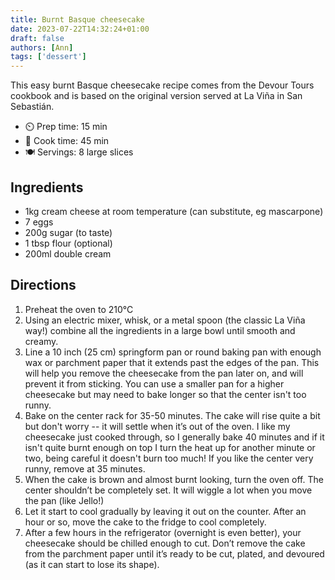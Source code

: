```yaml
---
title: Burnt Basque cheesecake
date: 2023-07-22T14:32:24+01:00
draft: false
authors: [Ann]
tags: ['dessert']
---
```


This easy burnt Basque cheesecake recipe comes from the Devour Tours cookbook and is based on the original version served at La Viña in San Sebastián.

- ⏲️ Prep time: 15 min
- 🍳 Cook time: 45 min
- 🍽️ Servings: 8 large slices

## Ingredients

- 1kg cream cheese at room temperature (can substitute, eg mascarpone)
- 7 eggs
- 200g sugar (to taste)
- 1 tbsp flour (optional)
- 200ml double cream

## Directions

1. Preheat the oven to 210°C
2. Using an electric mixer, whisk, or a metal spoon (the classic La Viña way!) combine all the ingredients in a large bowl until smooth and creamy.
3. Line a 10 inch (25 cm) springform pan or round baking pan with enough wax or parchment paper that it extends past the edges of the pan. This will help you remove the cheesecake from the pan later on, and will prevent it from sticking. You can use a smaller pan for a higher cheesecake but may need to bake longer so that the center isn't too runny.
4. Bake on the center rack for 35-50 minutes. The cake will rise quite a bit but don't worry -- it will settle when it’s out of the oven. I like my cheesecake just cooked through, so I generally bake 40 minutes and if it isn't quite burnt enough on top I turn the heat up for another minute or two, being careful it doesn't burn too much! If you like the center very runny, remove at 35 minutes.
5. When the cake is brown and almost burnt looking, turn the oven off. The center shouldn’t be completely set. It will wiggle a lot when you move the pan (like Jello!)
6. Let it start to cool gradually by leaving it out on the counter. After an hour or so, move the cake to the fridge to cool completely.
7. After a few hours in the refrigerator (overnight is even better), your cheesecake should be chilled enough to cut. Don’t remove the cake from the parchment paper until it’s ready to be cut, plated, and devoured (as it can start to lose its shape).

